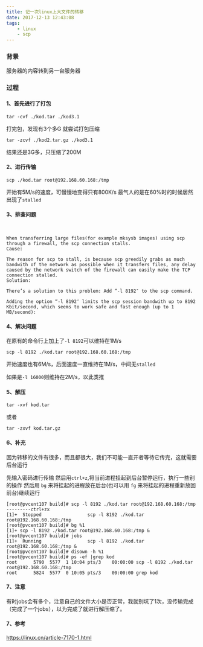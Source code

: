 ```yaml
---
title: 记一次linux上大文件的转移
date: 2017-12-13 12:43:08
tags: 
    - linux 
    - scp
---
```



### 背景

服务器的内容转到另一台服务器

### 过程

#### 1、首先进行了打包
```
tar -cvf ./kod.tar ./kod3.1
```
打完包，发现有3个多G
就尝试打包压缩
```
tar -zcvf ./kod2.tar.gz ./kod3.1
```
结果还是3G多，只压缩了200M


#### 2、进行传输
```
scp ./kod.tar root@192.168.60.168:/tmp
```

开始有5M/s的速度，可慢慢地变得只有800K/s
最气人的是在60%时的时候居然出现了`stalled`

#### 3、排查问题

```


When transferring large files(for example mksysb images) using scp through a firewall, the scp connection stalls.
Cause:

The reason for scp to stall, is because scp greedily grabs as much bandwith of the network as possible when it transfers files, any delay caused by the network switch of the firewall can easily make the TCP connection stalled.
Solution:

There’s a solution to this problem: Add “-l 8192″ to the scp command.

Adding the option “-l 8192″ limits the scp session bandwith up to 8192 Kbit/second, which seems to work safe and fast enough (up to 1 MB/second):

```

#### 4、解决问题
在原有的命令行上加上了` -l 8192 `可以维持在1M/s
```
scp -l 8192 ./kod.tar root@192.168.60.168:/tmp
```

开始速度也有6M/s，后面速度一直维持在1M/s，中间无`stalled`


如果是` -l 16000 `则维持在2M/s，以此类推

#### 5、解压
```
tar -xvf kod.tar
```
或者
```
tar -zxvf kod.tar.gz
```


#### 6、补充
因为转移的文件有很多，而且都很大，我们不可能一直开者等待它传完，这就需要后台运行

先输入密码进行传输
然后用`ctrl+z`,将当前进程挂起到后台暂停运行，执行一些别的操作
然后用 `bg` 来将挂起的进程放在后台(也可以用 `fg` 来将挂起的进程重新放回前台)继续运行
```
[root@pvcent107 build]# scp -l 8192 ./kod.tar root@192.168.60.168:/tmp
---------ctrl+zx
[1]+  Stopped                 scp -l 8192 ./kod.tar root@192.168.60.168:/tmp
[root@pvcent107 build]# bg %1
[1]+ scp -l 8192 ./kod.tar root@192.168.60.168:/tmp &
[root@pvcent107 build]# jobs
[1]+  Running                 scp -l 8192 ./kod.tar root@192.168.60.168:/tmp &
[root@pvcent107 build]# disown -h %1
[root@pvcent107 build]# ps -ef |grep kod
root      5790  5577  1 10:04 pts/3    00:00:00 scp -l 8192 ./kod.tar root@192.168.60.168:/tmp
root      5824  5577  0 10:05 pts/3    00:00:00 grep kod
```

#### 7、注意
有时jobs会有多个，注意自己的文件大小是否正常，我就别坑了1次，没传输完成（完成了一个jobs），以为完成了就进行解压缩了。


#### 7、参考

https://linux.cn/article-7170-1.html